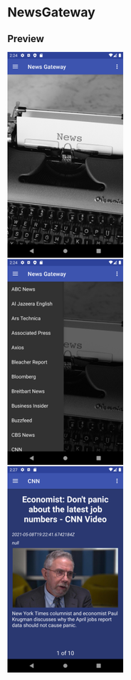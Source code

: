 # NewsGateway

## Preview
<img src="screenshots/image1.png" width="260"> <img src="screenshots/image2.png" width="260"> <img src="screenshots/image3.png" width="260">
